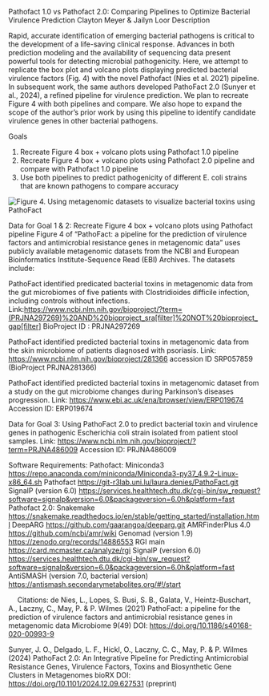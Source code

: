 Pathofact 1.0 vs Pathofact 2.0: Comparing Pipelines to Optimize Bacterial Virulence Prediction
Clayton Meyer & Jailyn Loor
Description

Rapid, accurate identification of emerging bacterial pathogens is critical to the development of a life-saving clinical response. Advances in both prediction modeling and the availability of sequencing data present powerful tools for detecting microbial pathogenicity.
 Here, we attempt to replicate the box plot and volcano plots displaying predicted bacterial virulence factors (Fig. 4) with the novel Pathofact (Nies et al. 2021) pipeline. In subsequent work, the same authors developed PathoFact 2.0 (Sunyer et al., 2024), a refined pipeline for virulence prediction. We plan to recreate Figure 4 with both pipelines and compare. We also hope to expand the scope of the author’s prior work by using this pipeline to identify candidate virulence genes in other bacterial pathogens.

Goals
1.	Recreate Figure 4 box + volcano plots using Pathofact 1.0 pipeline
2.	Recreate Figure 4 box + volcano plots using Pathofact 2.0 pipeline and compare with  Pathofact 1.0 pipeline
3.	Use both pipelines to predict pathogenicity of different E. coli strains that are known pathogens to compare accuracy

![Figure 4. Using metagenomic datasets to visualize bacterial toxins using PathoFact]( https://media.springernature.com/lw685/springer-static/image/art%3A10.1186%2Fs40168-020-00993-9/MediaObjects/40168_2020_993_Fig4_HTML.png?as=webp)

Data for Goal 1 & 2: Recreate Figure 4 box + volcano plots using Pathofact pipeline
Figure 4 of “PathoFact: a pipeline for the prediction of virulence factors and antimicrobial resistance genes in metagenomic data” uses publicly available metagenomic datasets from the 
NCBI and European Bioinformatics Institute-Sequence Read (EBI) Archives. The datasets include: 

PathoFact identified predicated bacterial toxins in metagenomic data from the gut microbiomes of five patients with Clostridioides difficile infection, including controls without infections. 
Link:https://www.ncbi.nlm.nih.gov/bioproject/?term=(PRJNA297269)%20AND%20bioproject_sra[filter]%20NOT%20bioproject_gap[filter]
BioProject ID : PRJNA297269

PathoFact identified predicted bacterial toxins in metagenomic data from the skin microbiome of patients diagnosed with psoriasis. 
Link: https://www.ncbi.nlm.nih.gov/bioproject/281366
accession ID SRP057859 (BioProject PRJNA281366)

PathoFact identified predicted bacterial toxins in metagenomic dataset from a study on the gut microbiome changes during Parkinson’s diseases progression. 
Link: https://www.ebi.ac.uk/ena/browser/view/ERP019674
Accession ID: ERP019674

Data for Goal 3: Using PathoFact 2.0 to predict bacterial toxin and virulence genes in pathogenic Escherichia coli strain isolated from patient stool samples. 
Link: https://www.ncbi.nlm.nih.gov/bioproject/?term=PRJNA486009
Accession ID: PRJNA486009

Software Requirements:
Pathofact:
Miniconda3 https://repo.anaconda.com/miniconda/Miniconda3-py37_4.9.2-Linux-x86_64.sh
Pathofact https://git-r3lab.uni.lu/laura.denies/PathoFact.git
SignalP (version 6.0) https://services.healthtech.dtu.dk/cgi-bin/sw_request?software=signalp&version=6.0&packageversion=6.0h&platform=fast
Pathofact 2.0:
Snakemake https://snakemake.readthedocs.io/en/stable/getting_started/installation.html
DeepARG https://github.com/gaarangoa/deeparg.git
AMRFinderPlus 4.0 https://github.com/ncbi/amr/wiki
Genomad (version 1.9) https://zenodo.org/records/14886553
RGI main https://card.mcmaster.ca/analyze/rgi
SignalP (version 6.0) https://services.healthtech.dtu.dk/cgi-bin/sw_request?software=signalp&version=6.0&packageversion=6.0h&platform=fast
AntiSMASH (version 7.0, bacterial version) https://antismash.secondarymetabolites.org/#!/start


 
Citations:
de Nies, L., Lopes, S. Busi, S. B., Galata, V., Heintz-Buschart, A., Laczny, C., May, P. & P.
Wilmes (2021) PathoFact: a pipeline for the prediction of virulence factors and 		antimicrobial resistance genes in metagenomic data Microbiome 9(49) DOI: 		https://doi.org/10.1186/s40168-020-00993-9

Sunyer, J. O., Delgado, L. F., Hickl, O., Laczny, C. C., May, P. & P. Wilmes (2024) PathoFact
2.0: An Integrative Pipeline for Predicting Antimicrobial Resistance Genes, Virulence 	Factors, Toxins and Biosynthetic Gene Clusters in Metagenomes bioRX DOI: 		https://doi.org/10.1101/2024.12.09.627531 (preprint)




